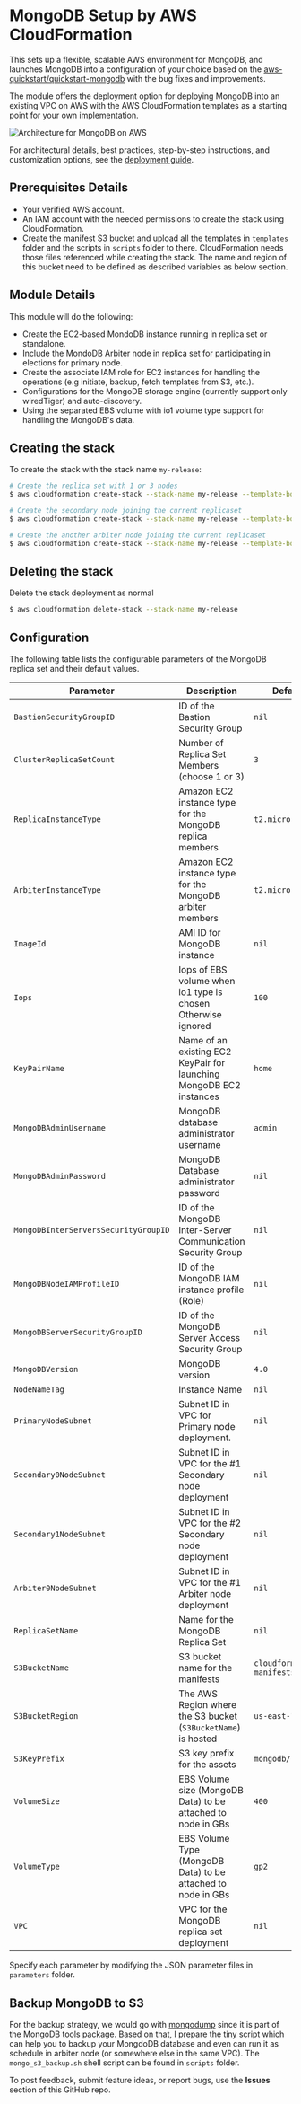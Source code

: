 # MongoDB Setup by AWS CloudFormation

This sets up a flexible, scalable AWS environment for MongoDB, and launches MongoDB into a configuration of your choice based on the [aws-quickstart/quickstart-mongodb](https://github.com/aws-quickstart/quickstart-mongodb) with the bug fixes and improvements.

The module offers the deployment option for deploying MongoDB into an existing VPC on AWS with the AWS CloudFormation templates as a starting point for your own implementation.

![Architecture for MongoDB on AWS](https://d0.awsstatic.com/partner-network/QuickStart/datasheets/mongodb-architecture-on-aws.png)

For architectural details, best practices, step-by-step instructions, and customization options, see the
[deployment guide](https://fwd.aws/3d33d).

## Prerequisites Details

*   Your verified AWS account.
*   An IAM account with the needed permissions to create the stack using CloudFormation.
*   Create the manifest S3 bucket and upload all the templates in `templates` folder and the scripts in `scripts` folder to there. CloudFormation needs those files referenced while creating the stack. The name and region of this bucket need to be defined as described variables as below section.

## Module Details

This module will do the following:
*   Create the EC2-based MondoDB instance running in replica set or standalone.
*   Include the MondoDB Arbiter node in replica set for participating in elections for primary node.
*   Create the associate IAM role for EC2 instances for handling the operations (e.g initiate, backup, fetch templates from S3, etc.).
*   Configurations for the MongoDB storage engine (currently support only wiredTiger) and auto-discovery.
*   Using the separated EBS volume with io1 volume type support for handling the MongoDB's data.

## Creating the stack

To create the stack with the stack name `my-release`:

```bash
# Create the replica set with 1 or 3 nodes
$ aws cloudformation create-stack --stack-name my-release --template-body file://templates/mongodb-master.template --parameters file://parameters/mongodb-master.json --capabilities CAPABILITY_IAM

# Create the secondary node joining the current replicaset
$ aws cloudformation create-stack --stack-name my-release --template-body file://templates/mongodb-node.template --parameters file://parameters/mongodb-node.json --capabilities CAPABILITY_IAM

# Create the another arbiter node joining the current replicaset
$ aws cloudformation create-stack --stack-name my-release --template-body file://templates/arbiter.template --parameters file://parameters/arbiter.json --capabilities CAPABILITY_IAM
```

## Deleting the stack

Delete the stack deployment as normal

```bash
$ aws cloudformation delete-stack --stack-name my-release
```
## Configuration

The following table lists the configurable parameters of the MongoDB replica set and their default values.

|               Parameter               |                            Description                           |  Default  |
| ------------------------------------- | ---------------------------------------------------------------- | ----------|
| `BastionSecurityGroupID`              | ID of the Bastion Security Group                                 | `nil`     |
| `ClusterReplicaSetCount`              | Number of Replica Set Members (choose 1 or 3)                    | `3`       |
| `ReplicaInstanceType`                 | Amazon EC2 instance type for the MongoDB replica members         | `t2.micro` |
| `ArbiterInstanceType`                 | Amazon EC2 instance type for the MongoDB arbiter members         | `t2.micro` |
| `ImageId`                             | AMI ID for MongoDB instance                                      | `nil`     |
| `Iops`                                | Iops of EBS volume when io1 type is chosen<br>Otherwise ignored  | `100`     |
| `KeyPairName`                         | Name of an existing EC2 KeyPair for launching MongoDB EC2 instances | `home` |
| `MongoDBAdminUsername`                | MongoDB database administrator username                          | `admin`   |
| `MongoDBAdminPassword`                | MongoDB Database administrator password                          | `nil`     |
| `MongoDBInterServersSecurityGroupID`  | ID of the MongoDB Inter-Server Communication Security Group      | `nil`     |
| `MongoDBNodeIAMProfileID`             | ID of the MongoDB IAM instance profile (Role)                    | `nil`     |
| `MongoDBServerSecurityGroupID`        | ID of the MongoDB Server Access Security Group                   | `nil`     |
| `MongoDBVersion`                      | MongoDB version                                                  | `4.0`     |
| `NodeNameTag`                         | Instance Name                                                    | `nil`     |
| `PrimaryNodeSubnet`                   | Subnet ID in VPC for Primary node deployment.                    | `nil`     |
| `Secondary0NodeSubnet`                | Subnet ID in VPC for the #1 Secondary node deployment            | `nil`     |
| `Secondary1NodeSubnet`                | Subnet ID in VPC for the #2 Secondary node deployment            | `nil`     |
| `Arbiter0NodeSubnet`                  | Subnet ID in VPC for the #1 Arbiter node deployment              | `nil`     |
| `ReplicaSetName`                      | Name for the MongoDB Replica Set                                 | `nil`     |
| `S3BucketName`                        | S3 bucket name for the manifests                                 | `cloudformation-manifests` |
| `S3BucketRegion`                      | The AWS Region where the S3 bucket (`S3BucketName`) is hosted    | `us-east-1` |
| `S3KeyPrefix`                         | S3 key prefix for the assets                                     | `mongodb/` |
| `VolumeSize`                          | EBS Volume size (MongoDB Data) to be attached to node in GBs     | `400`     |
| `VolumeType`                          | EBS Volume Type (MongoDB Data) to be attached to node in GBs     | `gp2`     |
| `VPC`                                 |  VPC for the MongoDB replica set deployment                      | `nil`     |

Specify each parameter by modifying the JSON parameter files in `parameters` folder.

## Backup MongoDB to S3

For the backup strategy, we would go with [mongodump](https://docs.mongodb.com/v4.0/reference/program/mongodump/) since it is part of the MongoDB tools package. Based on that, I prepare the tiny script which can help you to backup your MongdoDB database and even can run it as schedule in arbiter node (or somewhere else in the same VPC). The `mongo_s3_backup.sh` shell script can be found in `scripts` folder.

To post feedback, submit feature ideas, or report bugs, use the **Issues** section of this GitHub repo.
